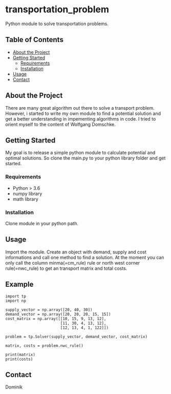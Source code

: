 # transportation_problem
Python module to solve transportation problems.

## Table of Contents
* [About the Project](#about-the-project)
* [Getting Started](#getting-started)
  * [Requirements](#requirements)
  * [Installation](#installation)
* [Usage](#usage)
* [Contact](#contact)

## About the Project

There are many great algorithm out there to solve a transport problem.
However, i started to write my own module to find a potential solution and get a better understanding in impementing
algorithms in code. I tried to orient myself to the content of Wolfgang Domschke.

## Getting Started

My goal is to release a simple python module to calculate potential and optimal solutions. So clone the main.py to
your python library folder and get started.

### Requirements

* Python > 3.6
* numpy library
* math library

### Installation

Clone module in your python path.

## Usage

Import the module. Create an object with demand, supply and cost informations and call one method to find a solution.
At the moment you can only call the column minma(=cm_rule) rule or north west corner rule(=nwc_rule) to get an
transport matrix and total costs. 

## Example

```
import tp
import np

supply_vector = np.array([20, 40, 30])
demand_vector = np.array([20, 20, 20, 15, 15])
cost_matrix = np.array([[10, 15, 9, 13, 12],
                        [11, 30, 4, 13, 12],
                        [12, 13, 4, 1, 122]])
                        
problem = tp.Solver(supply_vector, demand_vector, cost_matrix)

matrix, costs = problem.nwc_rule()

print(matrix)
print(costs)

```

## Contact

Dominik

